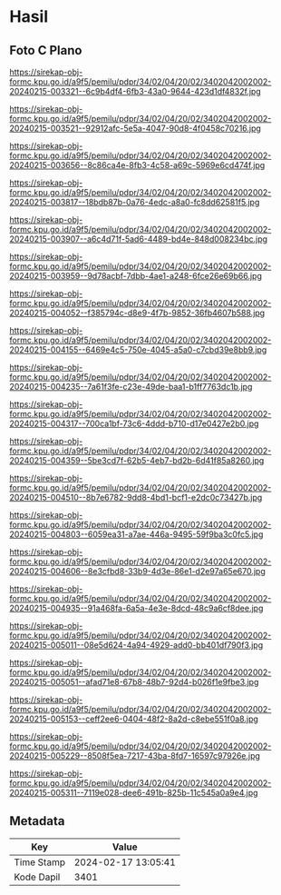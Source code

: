 # Hasil

## Foto C Plano

https://sirekap-obj-formc.kpu.go.id/a9f5/pemilu/pdpr/34/02/04/20/02/3402042002002-20240215-003321--6c9b4df4-6fb3-43a0-9644-423d1df4832f.jpg

https://sirekap-obj-formc.kpu.go.id/a9f5/pemilu/pdpr/34/02/04/20/02/3402042002002-20240215-003521--92912afc-5e5a-4047-90d8-4f0458c70216.jpg

https://sirekap-obj-formc.kpu.go.id/a9f5/pemilu/pdpr/34/02/04/20/02/3402042002002-20240215-003656--8c86ca4e-8fb3-4c58-a69c-5969e6cd474f.jpg

https://sirekap-obj-formc.kpu.go.id/a9f5/pemilu/pdpr/34/02/04/20/02/3402042002002-20240215-003817--18bdb87b-0a76-4edc-a8a0-fc8dd62581f5.jpg

https://sirekap-obj-formc.kpu.go.id/a9f5/pemilu/pdpr/34/02/04/20/02/3402042002002-20240215-003907--a6c4d71f-5ad6-4489-bd4e-848d008234bc.jpg

https://sirekap-obj-formc.kpu.go.id/a9f5/pemilu/pdpr/34/02/04/20/02/3402042002002-20240215-003959--9d78acbf-7dbb-4ae1-a248-6fce26e69b66.jpg

https://sirekap-obj-formc.kpu.go.id/a9f5/pemilu/pdpr/34/02/04/20/02/3402042002002-20240215-004052--f385794c-d8e9-4f7b-9852-36fb4607b588.jpg

https://sirekap-obj-formc.kpu.go.id/a9f5/pemilu/pdpr/34/02/04/20/02/3402042002002-20240215-004155--6469e4c5-750e-4045-a5a0-c7cbd39e8bb9.jpg

https://sirekap-obj-formc.kpu.go.id/a9f5/pemilu/pdpr/34/02/04/20/02/3402042002002-20240215-004235--7a61f3fe-c23e-49de-baa1-b1ff7763dc1b.jpg

https://sirekap-obj-formc.kpu.go.id/a9f5/pemilu/pdpr/34/02/04/20/02/3402042002002-20240215-004317--700ca1bf-73c6-4ddd-b710-d17e0427e2b0.jpg

https://sirekap-obj-formc.kpu.go.id/a9f5/pemilu/pdpr/34/02/04/20/02/3402042002002-20240215-004359--5be3cd7f-62b5-4eb7-bd2b-6d41f85a8260.jpg

https://sirekap-obj-formc.kpu.go.id/a9f5/pemilu/pdpr/34/02/04/20/02/3402042002002-20240215-004510--8b7e6782-9dd8-4bd1-bcf1-e2dc0c73427b.jpg

https://sirekap-obj-formc.kpu.go.id/a9f5/pemilu/pdpr/34/02/04/20/02/3402042002002-20240215-004803--6059ea31-a7ae-446a-9495-59f9ba3c0fc5.jpg

https://sirekap-obj-formc.kpu.go.id/a9f5/pemilu/pdpr/34/02/04/20/02/3402042002002-20240215-004606--8e3cfbd8-33b9-4d3e-86e1-d2e97a65e670.jpg

https://sirekap-obj-formc.kpu.go.id/a9f5/pemilu/pdpr/34/02/04/20/02/3402042002002-20240215-004935--91a468fa-6a5a-4e3e-8dcd-48c9a6cf8dee.jpg

https://sirekap-obj-formc.kpu.go.id/a9f5/pemilu/pdpr/34/02/04/20/02/3402042002002-20240215-005011--08e5d624-4a94-4929-add0-bb401df790f3.jpg

https://sirekap-obj-formc.kpu.go.id/a9f5/pemilu/pdpr/34/02/04/20/02/3402042002002-20240215-005051--afad71e8-67b8-48b7-92d4-b026f1e9fbe3.jpg

https://sirekap-obj-formc.kpu.go.id/a9f5/pemilu/pdpr/34/02/04/20/02/3402042002002-20240215-005153--ceff2ee6-0404-48f2-8a2d-c8ebe551f0a8.jpg

https://sirekap-obj-formc.kpu.go.id/a9f5/pemilu/pdpr/34/02/04/20/02/3402042002002-20240215-005229--8508f5ea-7217-43ba-8fd7-16597c97926e.jpg

https://sirekap-obj-formc.kpu.go.id/a9f5/pemilu/pdpr/34/02/04/20/02/3402042002002-20240215-005311--7119e028-dee6-491b-825b-11c545a0a9e4.jpg


## Metadata

| Key        | Value               |
| ---------- | ------------------- |
| Time Stamp | 2024-02-17 13:05:41 |
| Kode Dapil | 3401                |



